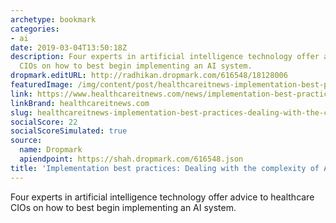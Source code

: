 ```yaml
---
archetype: bookmark
categories:
- ai
date: 2019-03-04T13:50:18Z
description: Four experts in artificial intelligence technology offer advice to healthcare
  CIOs on how to best begin implementing an AI system.
dropmark.editURL: http://radhikan.dropmark.com/616548/18128006
featuredImage: /img/content/post/healthcareitnews-implementation-best-practices-dealing-with-the-complexity-of-ai.jpg
link: https://www.healthcareitnews.com/news/implementation-best-practices-dealing-complexity-ai
linkBrand: healthcareitnews.com
slug: healthcareitnews-implementation-best-practices-dealing-with-the-complexity-of-ai
socialScore: 22
socialScoreSimulated: true
source:
  name: Dropmark
  apiendpoint: https://shah.dropmark.com/616548.json
title: 'Implementation best practices: Dealing with the complexity of AI'
---
```

Four experts in artificial intelligence technology offer advice to healthcare CIOs on how to best begin implementing an AI system.